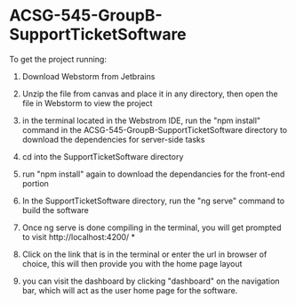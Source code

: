 # ACSG-545-GroupB-SupportTicketSoftware

To get the project running:

1. Download Webstorm from Jetbrains

2. Unzip the file from canvas and place it in any directory, then open the file in Webstorm to view the project

3. in the terminal located in the Webstrom IDE, run the "npm install" command in the ACSG-545-GroupB-SupportTicketSoftware directory to download the dependencies for server-side tasks

4. cd into the SupportTicketSoftware directory

5. run "npm install" again to download the dependancies for the front-end portion

6. In the SupportTicketSoftware directory, run the "ng serve" command to build the software

7. Once ng serve is done compiling in the terminal, you will get prompted to visit http://localhost:4200/ * 

8. Click on the link that is in the terminal or enter the url in browser of choice, this will then provide you with the home page layout

9. you can visit the dashboard by clicking "dashboard" on the navigation bar, which will act as the user home page for the software.
